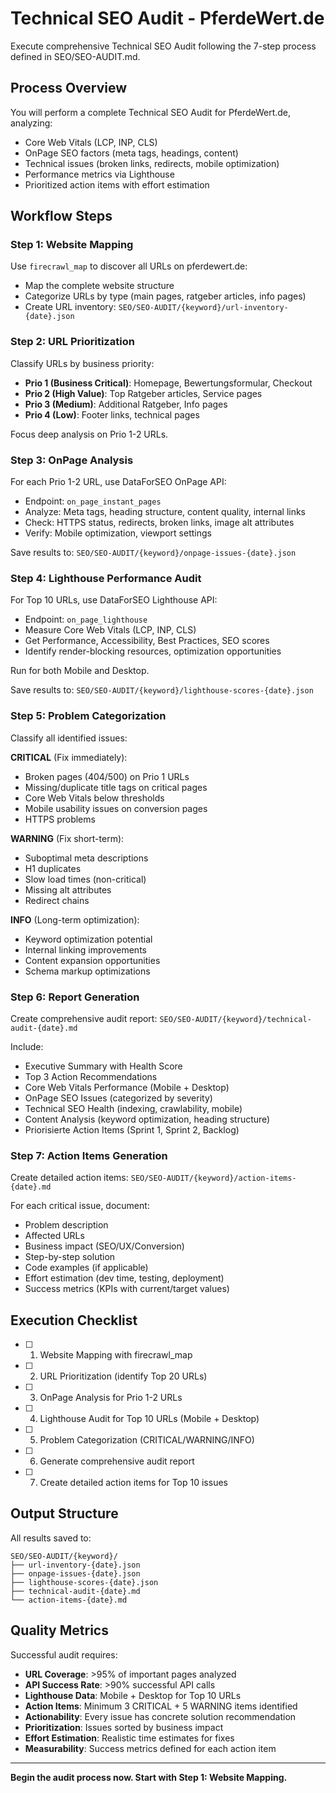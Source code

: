 # Technical SEO Audit - PferdeWert.de

Execute comprehensive Technical SEO Audit following the 7-step process defined in SEO/SEO-AUDIT.md.

## Process Overview

You will perform a complete Technical SEO Audit for PferdeWert.de, analyzing:
- Core Web Vitals (LCP, INP, CLS)
- OnPage SEO factors (meta tags, headings, content)
- Technical issues (broken links, redirects, mobile optimization)
- Performance metrics via Lighthouse
- Prioritized action items with effort estimation

## Workflow Steps

### Step 1: Website Mapping
Use `firecrawl_map` to discover all URLs on pferdewert.de:
- Map the complete website structure
- Categorize URLs by type (main pages, ratgeber articles, info pages)
- Create URL inventory: `SEO/SEO-AUDIT/{keyword}/url-inventory-{date}.json`

### Step 2: URL Prioritization
Classify URLs by business priority:
- **Prio 1 (Business Critical)**: Homepage, Bewertungsformular, Checkout
- **Prio 2 (High Value)**: Top Ratgeber articles, Service pages
- **Prio 3 (Medium)**: Additional Ratgeber, Info pages
- **Prio 4 (Low)**: Footer links, technical pages

Focus deep analysis on Prio 1-2 URLs.

### Step 3: OnPage Analysis
For each Prio 1-2 URL, use DataForSEO OnPage API:
- Endpoint: `on_page_instant_pages`
- Analyze: Meta tags, heading structure, content quality, internal links
- Check: HTTPS status, redirects, broken links, image alt attributes
- Verify: Mobile optimization, viewport settings

Save results to: `SEO/SEO-AUDIT/{keyword}/onpage-issues-{date}.json`

### Step 4: Lighthouse Performance Audit
For Top 10 URLs, use DataForSEO Lighthouse API:
- Endpoint: `on_page_lighthouse`
- Measure Core Web Vitals (LCP, INP, CLS)
- Get Performance, Accessibility, Best Practices, SEO scores
- Identify render-blocking resources, optimization opportunities

Run for both Mobile and Desktop.

Save results to: `SEO/SEO-AUDIT/{keyword}/lighthouse-scores-{date}.json`

### Step 5: Problem Categorization
Classify all identified issues:

**CRITICAL** (Fix immediately):
- Broken pages (404/500) on Prio 1 URLs
- Missing/duplicate title tags on critical pages
- Core Web Vitals below thresholds
- Mobile usability issues on conversion pages
- HTTPS problems

**WARNING** (Fix short-term):
- Suboptimal meta descriptions
- H1 duplicates
- Slow load times (non-critical)
- Missing alt attributes
- Redirect chains

**INFO** (Long-term optimization):
- Keyword optimization potential
- Internal linking improvements
- Content expansion opportunities
- Schema markup optimizations

### Step 6: Report Generation
Create comprehensive audit report: `SEO/SEO-AUDIT/{keyword}/technical-audit-{date}.md`

Include:
- Executive Summary with Health Score
- Top 3 Action Recommendations
- Core Web Vitals Performance (Mobile + Desktop)
- OnPage SEO Issues (categorized by severity)
- Technical SEO Health (indexing, crawlability, mobile)
- Content Analysis (keyword optimization, heading structure)
- Priorisierte Action Items (Sprint 1, Sprint 2, Backlog)

### Step 7: Action Items Generation
Create detailed action items: `SEO/SEO-AUDIT/{keyword}/action-items-{date}.md`

For each critical issue, document:
- Problem description
- Affected URLs
- Business impact (SEO/UX/Conversion)
- Step-by-step solution
- Code examples (if applicable)
- Effort estimation (dev time, testing, deployment)
- Success metrics (KPIs with current/target values)

## Execution Checklist

- [ ] 1. Website Mapping with firecrawl_map
- [ ] 2. URL Prioritization (identify Top 20 URLs)
- [ ] 3. OnPage Analysis for Prio 1-2 URLs
- [ ] 4. Lighthouse Audit for Top 10 URLs (Mobile + Desktop)
- [ ] 5. Problem Categorization (CRITICAL/WARNING/INFO)
- [ ] 6. Generate comprehensive audit report
- [ ] 7. Create detailed action items for Top 10 issues

## Output Structure

All results saved to:
```
SEO/SEO-AUDIT/{keyword}/
├── url-inventory-{date}.json
├── onpage-issues-{date}.json
├── lighthouse-scores-{date}.json
├── technical-audit-{date}.md
└── action-items-{date}.md
```

## Quality Metrics

Successful audit requires:
- **URL Coverage**: >95% of important pages analyzed
- **API Success Rate**: >90% successful API calls
- **Lighthouse Data**: Mobile + Desktop for Top 10 URLs
- **Action Items**: Minimum 3 CRITICAL + 5 WARNING items identified
- **Actionability**: Every issue has concrete solution recommendation
- **Prioritization**: Issues sorted by business impact
- **Effort Estimation**: Realistic time estimates for fixes
- **Measurability**: Success metrics defined for each action item

---

**Begin the audit process now. Start with Step 1: Website Mapping.**
